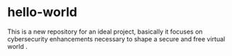 # hello-world
This is a new repository for an ideal project, basically it focuses on cybersecurity enhancements necessary to shape a secure and free virtual world .
